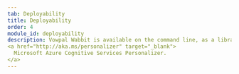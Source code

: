 ```yaml
---
tab: Deployability
title: Deployability
order: 4
module_id: deployability
description: Vowpal Wabbit is available on the command line, as a library, as a daemon, and via the 
<a href="http://aka.ms/personalizer" target="_blank"> 
  Microsoft Azure Cognitive Services Personalizer.
</a>
---
```

